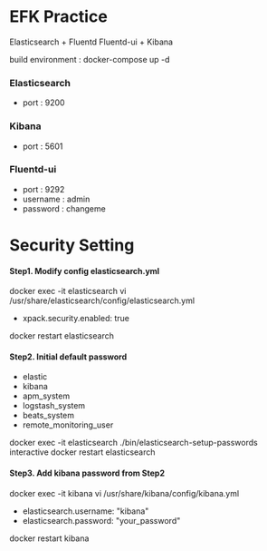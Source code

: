 # EFK Practice
Elasticsearch + Fluentd Fluentd-ui + Kibana

build environment : docker-compose up -d

### Elasticsearch
- port : 9200

### Kibana
- port : 5601

### Fluentd-ui
- port : 9292
- username : admin
- password : changeme


# Security Setting

#### Step1. Modify config elasticsearch.yml
docker exec -it elasticsearch vi /usr/share/elasticsearch/config/elasticsearch.yml
- xpack.security.enabled: true

docker restart elasticsearch


#### Step2. Initial default password
- elastic
- kibana
- apm_system
- logstash_system
- beats_system
- remote_monitoring_user

docker exec -it elasticsearch ./bin/elasticsearch-setup-passwords interactive
docker restart elasticsearch

#### Step3. Add kibana password from Step2
docker exec -it kibana vi /usr/share/kibana/config/kibana.yml
- elasticsearch.username: "kibana"
- elasticsearch.password: "your_password"

docker restart kibana  



